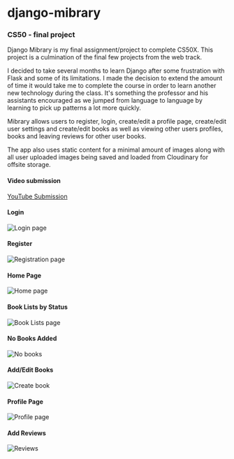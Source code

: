# django-mibrary
### CS50 - final project

Django Mibrary is my final assignment/project to complete CS50X. This project is a culmination of the final few projects from the web track. 

I decided to take several months to learn Django after some frustration with Flask and some of its limitations. I made the decision to extend the amount of time it would take me to complete the course in order to learn another new technology during the class. It's something the professor and his assistants encouraged as we jumped from language to language by learning to pick up patterns a lot more quickly.

Mibrary allows users to register, login, create/edit a profile page, create/edit user settings and create/edit books as well as viewing other users profiles, books and leaving reviews for other user books.

The app also uses static content for a minimal amount of images along with all user uploaded images being saved and loaded from Cloudinary for offsite storage. 

#### Video submission
[YouTube Submission](https://www.youtube.com/watch?v=pUkKkPVrXMQ)


#### Login
![Login page](https://res.cloudinary.com/angelrodriguez/image/upload/v1603973486/Mibrary%20Images/loginpage.png)
#### Register
![Registration page](https://res.cloudinary.com/angelrodriguez/image/upload/v1603973486/Mibrary%20Images/register.png)
#### Home Page
![Home page](https://res.cloudinary.com/angelrodriguez/image/upload/v1603973486/Mibrary%20Images/homepage.png)
#### Book Lists by Status
![Book Lists page](https://res.cloudinary.com/angelrodriguez/image/upload/v1603973486/Mibrary%20Images/nobooks.png)
#### No Books Added
![No books](https://res.cloudinary.com/angelrodriguez/image/upload/v1603973490/Mibrary%20Images/wanttoread.png)
#### Add/Edit Books
![Create book](https://res.cloudinary.com/angelrodriguez/image/upload/v1603973491/Mibrary%20Images/createbook.png)
#### Profile Page
![Profile page](https://res.cloudinary.com/angelrodriguez/image/upload/v1603973490/Mibrary%20Images/profile.png)
#### Add Reviews
![Reviews](https://res.cloudinary.com/angelrodriguez/image/upload/v1603990043/Mibrary%20Images/reviews.png)
